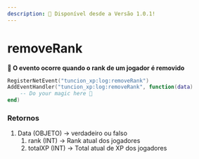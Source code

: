 ```yaml
---
description: 🔧 Disponível desde a Versão 1.0.1!
---
```


# removeRank

**📢 O evento ocorre quando o rank de um jogador é removido**

```lua
RegisterNetEvent("tuncion_xp:log:removeRank")
AddEventHandler("tuncion_xp:log:removeRank", function(data)
    -- Do your magic here 💫
end)
```

### Retornos

1. Data <span className="color-blue">(OBJETO)</span> <span className="color-orange">-> verdadeiro ou falso</span>
   1. rank <span className="color-blue">(INT)</span> <span className="color-orange">-> Rank atual dos jogadores</span>
   2. totalXP <span className="color-blue">(INT)</span> <span className="color-orange">-> Total atual de XP dos jogadores</span>